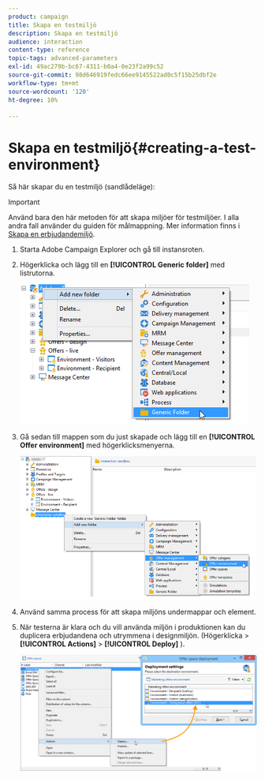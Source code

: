 ```yaml
---
product: campaign
title: Skapa en testmiljö
description: Skapa en testmiljö
audience: interaction
content-type: reference
topic-tags: advanced-parameters
exl-id: 49ac279b-bc67-4311-b0a4-0e23f2a99c52
source-git-commit: 98d646919fedc66ee9145522ad0c5f15b25dbf2e
workflow-type: tm+mt
source-wordcount: '120'
ht-degree: 10%

---
```


# Skapa en testmiljö{#creating-a-test-environment}

Så här skapar du en testmiljö (sandlådeläge):

>[!IMPORTANT]
>
>Använd bara den här metoden för att skapa miljöer för testmiljöer. I alla andra fall använder du guiden för målmappning. Mer information finns i [Skapa en erbjudandemiljö](../../interaction/using/live-design-environments.md#creating-an-offer-environment).

1. Starta Adobe Campaign Explorer och gå till instansroten.
1. Högerklicka och lägg till en **[!UICONTROL Generic folder]** med listrutorna.

   ![](assets/offer_env_creation_001.png)

1. Gå sedan till mappen som du just skapade och lägg till en **[!UICONTROL Offer environment]** med högerklicksmenyerna.

   ![](assets/offer_env_creation_001bis.png)

1. Använd samma process för att skapa miljöns undermappar och element.
1. När testerna är klara och du vill använda miljön i produktionen kan du duplicera erbjudandena och utrymmena i designmiljön. (Högerklicka > **[!UICONTROL Actions]** > **[!UICONTROL Deploy]** ).

   ![](assets/migration_interaction_5.png)
